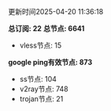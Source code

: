 更新时间2025-04-20 11:36:18

**总订阅: 22**
**总节点: 6641**
- vless节点: 15

**google ping有效节点: 873**
- ss节点: 104
- v2ray节点: 748
- trojan节点: 21
